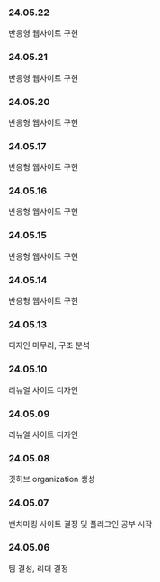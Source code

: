 ### 24.05.22
반응형 웹사이트 구현

### 24.05.21
반응형 웹사이트 구현

### 24.05.20
반응형 웹사이트 구현

### 24.05.17
반응형 웹사이트 구현

### 24.05.16
반응형 웹사이트 구현

### 24.05.15
반응형 웹사이트 구현

### 24.05.14
반응형 웹사이트 구현

### 24.05.13
디자인 마무리, 구조 분석

### 24.05.10
리뉴얼 사이트 디자인

### 24.05.09
리뉴얼 사이트 디자인

### 24.05.08
깃허브 organization 생성

### 24.05.07 
밴치마킹 사이트 결정 및 플러그인 공부 시작

### 24.05.06
팀 결성, 리더 결정

